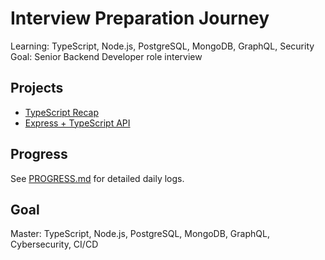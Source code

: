 # Interview Preparation Journey
Learning: TypeScript, Node.js, PostgreSQL, MongoDB, GraphQL, Security
Goal: Senior Backend Developer role interview

## Projects
- [TypeScript Recap](./day1-typescript)
- [Express + TypeScript API](./day2-express-ts-api)

## Progress
See [PROGRESS.md](./PROGRESS.md) for detailed daily logs.

## Goal
Master: TypeScript, Node.js, PostgreSQL, MongoDB, GraphQL, Cybersecurity, CI/CD
```

